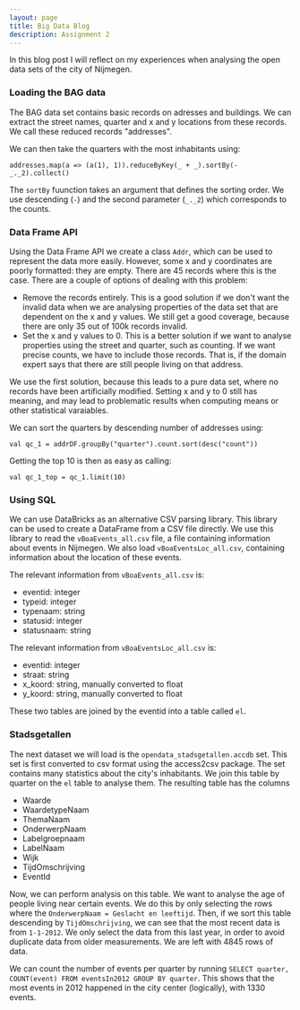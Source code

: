 ```yaml
---
layout: page
title: Big Data Blog
description: Assignment 2
---
```


In this blog post I will reflect on my experiences when analysing the open data sets of the city of Nijmegen.

### Loading the BAG data

The BAG data set contains basic records on adresses and buildings. We can extract the street names, quarter and x and y locations from these records. We call these reduced records "addresses".

We can then take the quarters with the most inhabitants using:

`addresses.map(a => (a(1), 1)).reduceByKey(_ + _).sortBy(-_._2).collect()`

The `sortBy` fuunction takes an argument that defines the sorting order. We use descending (`-`) and the second parameter (`_._2`) which corresponds to the counts.

### Data Frame API

Using the Data Frame API we create a class `Addr`, which can be used to represent the data more easily. However, some x and y coordinates are poorly formatted: they are empty. There are 45 records where this is the case. There are a couple of options of dealing with this problem:

* Remove the records entirely. This is a good solution if we don't want the invalid data when we are analysing properties of the data set that are dependent on the x and y values. We still get a good coverage, because there are only 35 out of 100k records invalid.
* Set the x and y values to 0. This is a better solution if we want to analyse properties using the street and quarter, such as counting. If we want precise counts, we have to include those records. That is, if the domain expert says that there are still people living on that address.

We use the first solution, because this leads to a pure data set, where no records have been artificially modified. Setting x and y to 0 still has meaning, and may lead to problematic results when computing means or other statistical varaiables.

We can sort the quarters by descending number of addresses using:

`val qc_1 = addrDF.groupBy("quarter").count.sort(desc("count"))`

Getting the top 10 is then as easy as calling:

`val qc_1_top = qc_1.limit(10)`

### Using SQL

We can use DataBricks as an alternative CSV parsing library. This library can be used to create a DataFrame from a CSV file directly. We use this library to read the `vBoaEvents_all.csv` file, a file containing information about events in Nijmegen. We also load `vBoaEventsLoc_all.csv`, containing information about the location of these events.

The relevant information from `vBoaEvents_all.csv` is:

* eventid: integer
* typeid: integer
* typenaam: string
* statusid: integer
* statusnaam: string

The relevant information from `vBoaEventsLoc_all.csv` is:

* eventid: integer
* straat: string
* x_koord: string, manually converted to float
* y_koord: string, manually converted to float

These two tables are joined by the eventid into a table called `el`.

### Stadsgetallen

The next dataset we will load is the `opendata_stadsgetallen.accdb` set. This set is first converted to csv format using the access2csv package. The set contains many statistics about the city's inhabitants. We join this table by quarter on the `el` table to analyse them. The resulting table has the columns

* Waarde 
* WaardetypeNaam 
* ThemaNaam 
* OnderwerpNaam 
* Labelgroepnaam 
* LabelNaam 
* Wijk 
* TijdOmschrijving 
* EventId

Now, we can perform analysis on this table. We want to analyse the age of people living near certain events. We do this by only selecting the rows where the `OnderwerpNaam = Geslacht en leeftijd`. Then, if we sort this table descending by `TijdOmschrijving`, we can see that the most recent data is from `1-1-2012`. We only select the data from this last year, in order to avoid duplicate data from older measurements. We are left with 4845 rows of data.

We can count the number of events per quarter by running `SELECT quarter, COUNT(event) FROM eventsIn2012 GROUP BY quarter`.
This shows that the most events in 2012 happened in the city center (logically), with 1330 events.



